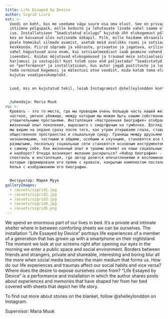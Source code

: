 ```yaml
---
title: Life Essayed by Device
author: Sigrid Liira
est: >-
  Voodi on koht, kus me veedame väga suure osa oma elust. See on privaatne,
  intiimne pelgupaik, mille koduste ja lohutavate linade vahel saame olla meie
  ise. Installatsioon “Seadistatud elulugu” kujutab üht elukogemust põlvkonnast,
  kes on kasvanud üles nutiseade öökapil. Pilk, mille heidame ekraanile kohe
  peale hommikul silmade avamist, asetab meid avalikku ruumi ja sotsiaalsesse
  keskkonda. Piirid sõprade ja võõraste, privaatse ja jagatava, erilise ja igava
  vahel hägustuvad aina enam, kui sotsiaalmeediast saab peamine vahend teekonnal
  iseendani. Kuidas mõjutavad elukogemused ja traumad meie sotsiaalseid
  harjumusi ja vastupidi? Kust tuleb soov end paljastada? “Seadistatud elulugu”
  on *performance* ja installatsioon, kus autor jagab postituste ja lugude kaudu
  teda vorminud kogemusi ja mälestusi otse voodist, mida katab tema elulugu
  kujutav voodipesukomplekt.


  Lood, mis on kujutatud tekil, leiab Instagramist @shelleylonddon konto alt.


  Juhendaja: Maria Muuk
ru: >-
  Кровать - это то место, где мы проводим очень большую часть нашей жизни. Это
  частное, уютное убежище, между которым мы можем быть нашим собственным домом и
  утешительными простынями. Инсталляция «Настроенная биография» отображает
  жизненный опыт поколения, выросшего с смартфоным на тумбочке. Взгляд, который
  мы видим на экране сразу после того, как утром открываем глаза, ставит нас в
  общественное пространство и социальную среду. Границы между друзьями и
  незнакомцами, частными и общими, особыми и скучными, становятся все более
  размытыми, поскольку социальные сети становятся основным инструментом на пути
  к самому себе. Как жизненный опыт и травмы влияют на наши социальные привычки
  и наоборот? Откуда возникает желание раскрыться? «Набор биографии» - это
  спектакль и инсталляция, где автор делится впечатлениями и воспоминаниями,
  которые сформировали его прямо с кровати, накрытым комплектом постельного
  белья с изображением его биографии.


  Инструктор: Мария Муук
galleryImages:
  - /assets/sigrid1.jpg
  - /assets/sigrid2.jpg
  - /assets/sigrid3.jpg
  - /assets/sigrid4.jpg
  - /assets/sigrid5.png
---
```

We spend an enormous part of our lives in bed. It’s a private and intimate shelter where in between comforting sheets we can be ourselves. The installation “Life Essayed by Device” portrays life experiences of a member of a generation that has grown up with a smartphone on their nightstand. The moment we look at our screens right after opening our eyes in the morning we enter a public space and social environment. Borders between friends and strangers, private and shareable, interesting and boring blur all the more when social media becomes the main medium that forms us. How do our life experiences and traumas affect our social habits and vice versa? Where does the desire to expose ourselves come from? “Life Essayed by Device” is a performance and installation in which the author shares posts about experiences and memories that have shaped her from her bed covered with sheets that depict her life story.

To find out more about stories on the blanket, follow @shelleylonddon on Instagram.

Supervisor: Maria Muuk